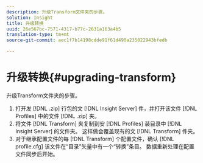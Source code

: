 ```yaml
---
description: 升级Transform文件夹的步骤。
solution: Insight
title: 升级转换
uuid: 26e567bc-7571-4317-b77c-2631a163a4b5
translation-type: tm+mt
source-git-commit: aec1f7b14198cdde91f61d490a235022943bfedb

---
```



# 升级转换{#upgrading-transform}

升级Transform文件夹的步骤。

1. 打开发 [!DNL .zip] 行包的文 [!DNL Insight Server] 件，并打开该文件 [!DNL Profiles] 中的文件 [!DNL .zip] 夹。
1. 将文件 [!DNL Transform] 夹复制到安 [!DNL Profiles] 装目录中 [!DNL Insight Server] 的文件夹。 这样做会覆盖现有的文 [!DNL Transform] 件夹。
1. 对于继承配置文件的每 [!DNL Transform] 个配置文件，确认 [!DNL profile.cfg] 该文件在“目录”矢量中有一个“转换”条目。
数据重新处理在配置文件同步后开始。
